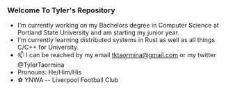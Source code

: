 ### Welcome To Tyler's Repository 

- I’m currently working on my Bachelors degree in Computer Science at Portland State University and am starting my junior year.
- I’m currently learning distributed systems in Rust as well as all things C/C++ for University.
- 📫 I can be reached by my email tktaormina@gmail.com or my twitter @TylerTaormina
- Pronouns: He/Him/His
- ⚽️ YNWA -- Liverpool Football Club 
<!--
**till-t/till-t** is a ✨ _special_ ✨ repository because its `README.md` (this file) appears on your GitHub profile.

Here are some ideas to get you started:

- 🔭 I’m currently working on ...
- 🌱 I’m currently learning ...
- 👯 I’m looking to collaborate on ...
- 🤔 I’m looking for help with ...
- 💬 Ask me about ...
- 📫 How to reach me: ...
- 😄 Pronouns: ...
- ⚡ Fun fact: ...
-->
